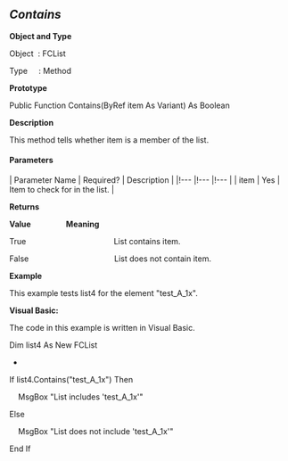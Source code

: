_Contains_
----------

**Object and Type**

Object  : FCList

Type     : Method

**Prototype**

Public Function Contains(ByRef item As Variant) As Boolean

**Description**

This method tells whether item is a member of the list.

#### Parameters

| Parameter Name | Required? | Description |
|!--- |!--- |!--- |
| item | Yes | Item to check for in the list. |

**Returns**

**Value**                **Meaning**

True                                        List contains item.

False                                       List does not contain item.

**Example**

This example tests list4 for the element "test_A_1x".

**Visual Basic:**

The code in this example is written in Visual Basic.

Dim list4 As New FCList

-

If list4.Contains("test_A_1x") Then

    MsgBox "List includes 'test_A_1x'"

Else

    MsgBox "List does not include 'test_A_1x'"

End If